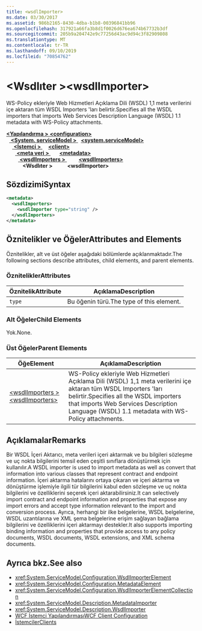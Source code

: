 ```yaml
---
title: <wsdlImporter>
ms.date: 03/30/2017
ms.assetid: 986b2165-8430-4dba-b1b8-00396841bb96
ms.openlocfilehash: 317921a66fa3b8d1f0026d676ea674b67732b3df
ms.sourcegitcommit: 205b9a204742e9c77256d43ac9d94c3f82909808
ms.translationtype: MT
ms.contentlocale: tr-TR
ms.lasthandoff: 09/10/2019
ms.locfileid: "70854762"
---
```

# <a name="wsdlimporter"></a><span data-ttu-id="34ae8-101">\<Wsdlıter ></span><span class="sxs-lookup"><span data-stu-id="34ae8-101">\<wsdlImporter></span></span>
<span data-ttu-id="34ae8-102">WS-Policy ekleriyle Web Hizmetleri Açıklama Dili (WSDL) 1,1 meta verilerini içe aktaran tüm WSDL Importers 'ları belirtir.</span><span class="sxs-lookup"><span data-stu-id="34ae8-102">Specifies all the WSDL importers that imports Web Services Description Language (WSDL) 1.1 metadata with WS-Policy attachments.</span></span>  
  
<span data-ttu-id="34ae8-103">[ **\<Yapılandırma >** ](../configuration-element.md)</span><span class="sxs-lookup"><span data-stu-id="34ae8-103">[**\<configuration>**](../configuration-element.md)</span></span>\
<span data-ttu-id="34ae8-104">&nbsp;&nbsp;[ **\<System. serviceModel >** ](system-servicemodel.md)</span><span class="sxs-lookup"><span data-stu-id="34ae8-104">&nbsp;&nbsp;[**\<system.serviceModel>**](system-servicemodel.md)</span></span>\
<span data-ttu-id="34ae8-105">&nbsp;&nbsp;&nbsp;&nbsp;[ **\<İstemci >** ](client.md)</span><span class="sxs-lookup"><span data-stu-id="34ae8-105">&nbsp;&nbsp;&nbsp;&nbsp;[**\<client>**](client.md)</span></span>\
<span data-ttu-id="34ae8-106">&nbsp;&nbsp;&nbsp;&nbsp;&nbsp;&nbsp;[ **\<meta veri >** ](metadata.md)</span><span class="sxs-lookup"><span data-stu-id="34ae8-106">&nbsp;&nbsp;&nbsp;&nbsp;&nbsp;&nbsp;[**\<metadata>**](metadata.md)</span></span>\
<span data-ttu-id="34ae8-107">&nbsp;&nbsp;&nbsp;&nbsp;&nbsp;&nbsp;&nbsp;&nbsp;[ **\<wsdlImporters >** ](wsdlimporters.md)</span><span class="sxs-lookup"><span data-stu-id="34ae8-107">&nbsp;&nbsp;&nbsp;&nbsp;&nbsp;&nbsp;&nbsp;&nbsp;[**\<wsdlImporters>**](wsdlimporters.md)</span></span>  
<span data-ttu-id="34ae8-108">&nbsp;&nbsp;&nbsp;&nbsp;&nbsp;&nbsp;&nbsp;&nbsp;&nbsp;&nbsp; **\<Wsdlıter >**</span><span class="sxs-lookup"><span data-stu-id="34ae8-108">&nbsp;&nbsp;&nbsp;&nbsp;&nbsp;&nbsp;&nbsp;&nbsp;&nbsp;&nbsp;**\<wsdlImporter>**</span></span>  
  
## <a name="syntax"></a><span data-ttu-id="34ae8-109">Sözdizimi</span><span class="sxs-lookup"><span data-stu-id="34ae8-109">Syntax</span></span>  
  
```xml  
<metadata>
  <wsdlImporters>
    <wsdlImporter type="string" />
  </wsdlImporters>
</metadata>
```  
  
## <a name="attributes-and-elements"></a><span data-ttu-id="34ae8-110">Öznitelikler ve Öğeler</span><span class="sxs-lookup"><span data-stu-id="34ae8-110">Attributes and Elements</span></span>  
 <span data-ttu-id="34ae8-111">Öznitelikler, alt ve üst öğeler aşağıdaki bölümlerde açıklanmaktadır.</span><span class="sxs-lookup"><span data-stu-id="34ae8-111">The following sections describe attributes, child elements, and parent elements.</span></span>  
  
### <a name="attributes"></a><span data-ttu-id="34ae8-112">Öznitelikler</span><span class="sxs-lookup"><span data-stu-id="34ae8-112">Attributes</span></span>  
  
|<span data-ttu-id="34ae8-113">Öznitelik</span><span class="sxs-lookup"><span data-stu-id="34ae8-113">Attribute</span></span>|<span data-ttu-id="34ae8-114">Açıklama</span><span class="sxs-lookup"><span data-stu-id="34ae8-114">Description</span></span>|  
|---------------|-----------------|  
|`type`|<span data-ttu-id="34ae8-115">Bu öğenin türü.</span><span class="sxs-lookup"><span data-stu-id="34ae8-115">The type of this element.</span></span>|  
  
### <a name="child-elements"></a><span data-ttu-id="34ae8-116">Alt Öğeler</span><span class="sxs-lookup"><span data-stu-id="34ae8-116">Child Elements</span></span>  
 <span data-ttu-id="34ae8-117">Yok.</span><span class="sxs-lookup"><span data-stu-id="34ae8-117">None.</span></span>  
  
### <a name="parent-elements"></a><span data-ttu-id="34ae8-118">Üst Öğeler</span><span class="sxs-lookup"><span data-stu-id="34ae8-118">Parent Elements</span></span>  
  
|<span data-ttu-id="34ae8-119">Öğe</span><span class="sxs-lookup"><span data-stu-id="34ae8-119">Element</span></span>|<span data-ttu-id="34ae8-120">Açıklama</span><span class="sxs-lookup"><span data-stu-id="34ae8-120">Description</span></span>|  
|-------------|-----------------|  
|[<span data-ttu-id="34ae8-121">\<wsdlImporters ></span><span class="sxs-lookup"><span data-stu-id="34ae8-121">\<wsdlImporters></span></span>](wsdlimporters.md)|<span data-ttu-id="34ae8-122">WS-Policy ekleriyle Web Hizmetleri Açıklama Dili (WSDL) 1,1 meta verilerini içe aktaran tüm WSDL Importers 'ları belirtir.</span><span class="sxs-lookup"><span data-stu-id="34ae8-122">Specifies all the WSDL importers that imports Web Services Description Language (WSDL) 1.1 metadata with WS-Policy attachments.</span></span>|  
  
## <a name="remarks"></a><span data-ttu-id="34ae8-123">Açıklamalar</span><span class="sxs-lookup"><span data-stu-id="34ae8-123">Remarks</span></span>  
 <span data-ttu-id="34ae8-124">Bir WSDL İçeri Aktarıcı, meta verileri içeri aktarmak ve bu bilgileri sözleşme ve uç nokta bilgilerini temsil eden çeşitli sınıflara dönüştürmek için kullanılır.</span><span class="sxs-lookup"><span data-stu-id="34ae8-124">A WSDL importer is used to import metadata as well as convert that information into various classes that represent contract and endpoint information.</span></span> <span data-ttu-id="34ae8-125">İçeri aktarma hatalarını ortaya çıkaran ve içeri aktarma ve dönüştürme işlemiyle ilgili tür bilgilerini kabul eden sözleşme ve uç nokta bilgilerini ve özelliklerini seçerek içeri aktarabilirsiniz.</span><span class="sxs-lookup"><span data-stu-id="34ae8-125">It can selectively import contract and endpoint information and properties that expose any import errors and accept type information relevant to the import and conversion process.</span></span> <span data-ttu-id="34ae8-126">Ayrıca, herhangi bir ilke belgelerine, WSDL belgelerine, WSDL uzantılarına ve XML şema belgelerine erişim sağlayan bağlama bilgilerini ve özelliklerini içeri aktarmayı destekler.</span><span class="sxs-lookup"><span data-stu-id="34ae8-126">It also supports importing binding information and properties that provide access to any policy documents, WSDL documents, WSDL extensions, and XML schema documents.</span></span>  
  
## <a name="see-also"></a><span data-ttu-id="34ae8-127">Ayrıca bkz.</span><span class="sxs-lookup"><span data-stu-id="34ae8-127">See also</span></span>

- <xref:System.ServiceModel.Configuration.WsdlImporterElement>
- <xref:System.ServiceModel.Configuration.MetadataElement>
- <xref:System.ServiceModel.Configuration.WsdlImporterElementCollection>
- <xref:System.ServiceModel.Description.MetadataImporter>
- <xref:System.ServiceModel.Description.WsdlImporter>
- [<span data-ttu-id="34ae8-128">WCF İstemci Yapılandırması</span><span class="sxs-lookup"><span data-stu-id="34ae8-128">WCF Client Configuration</span></span>](../../../wcf/feature-details/client-configuration.md)
- [<span data-ttu-id="34ae8-129">İstemciler</span><span class="sxs-lookup"><span data-stu-id="34ae8-129">Clients</span></span>](../../../wcf/feature-details/clients.md)
